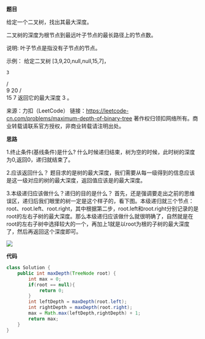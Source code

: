 
**题目**

给定一个二叉树，找出其最大深度。

二叉树的深度为根节点到最远叶子节点的最长路径上的节点数。

说明: 叶子节点是指没有子节点的节点。

示例：
给定二叉树 [3,9,20,null,null,15,7]，

    3
   / \
  9  20
    /  \
   15   7
返回它的最大深度 3 。

来源：力扣（LeetCode）
链接：https://leetcode-cn.com/problems/maximum-depth-of-binary-tree
著作权归领扣网络所有。商业转载请联系官方授权，非商业转载请注明出处。


**思路**

1.终止条件(基线条件)是什么?
    什么时候递归结束，树为空的时候，此时树的深度为0,返回0，递归就结束了。

2.应该返回什么？
    题目求的是树的最大深度，我们需要从每一级得到的信息应该是这一级对应的树的最大深度，返回值应该是的最大深度。

3.本级递归应该做什么？递归的目的是什么？
    首先，还是强调要走出之前的思维误区，递归后我们眼里的树一定是这个样子的，看下图。本级递归就三个节点：root、root.left、root.right，其中根据第二步，root.left和root.right分别记录的是root的左右子树的最大深度。那么本级递归应该做什么就很明确了，自然就是在root的左右子树中选择较大的一个，再加上1就是以root为根的子树的最大深度了，然后再返回这个深度即可。


<img src="../../imgs/basic/104.png">


**代码**

```JAVA
class Solution {
    public int maxDepth(TreeNode root) {
        int max = 0;
        if(root == null){
            return 0;
        }
        int leftDepth = maxDepth(root.left);
        int rightDepth = maxDepth(root.right);
        max = Math.max(leftDepth,rightDepth) + 1;
        return max;
    }
}
```
